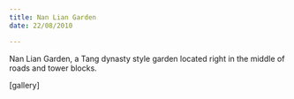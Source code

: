 ```yaml
---
title: Nan Lian Garden
date: 22/08/2010

---
```


Nan Lian Garden, a Tang dynasty style garden located right in the middle of roads and tower blocks.

[gallery] 
